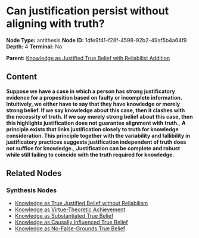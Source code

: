 # Can justification persist without aligning with truth?

**Node Type:** antithesis
**Node ID:** 1dfe9f41-f28f-4598-92b2-49af5b4a64f9
**Depth:** 4
**Terminal:** No

**Parent:** [Knowledge as Justified True Belief with Reliabilist Addition](knowledge-as-justified-true-belief-with-reliabilist-addition-synthesis-e7742f6d-1ad0-40c8-9a45-1565a5b07af4.md)

## Content

**Suppose we have a case in which a person has strong justificatory evidence for a proposition based on faulty or incomplete information. Intuitively, we either have to say that they have knowledge or merely strong belief. If we say knowledge about this case, then it clashes with the necessity of truth. If we say merely strong belief about this case, then this highlights justification does not guarantee alignment with truth.**, **A principle exists that links justification closely to truth for knowledge consideration. This principle together with the variability and fallibility in justificatory practices suggests justification independent of truth does not suffice for knowledge.**, **Justification can be complete and robust while still failing to coincide with the truth required for knowledge.**

## Related Nodes

### Synthesis Nodes

- [Knowledge as True Justified Belief without Reliabilism](knowledge-as-true-justified-belief-without-reliabilism-synthesis-b33a0b64-384f-4188-bf1c-ff50aa6fc057.md)
- [Knowledge as Virtue-Theoretic Achievement](knowledge-as-virtue-theoretic-achievement-synthesis-0128b840-519c-4332-9cf0-aca643b9a241.md)
- [Knowledge as Substantiated True Belief](knowledge-as-substantiated-true-belief-synthesis-13664fda-1f7e-4f95-89f2-0a19c6cba5cd.md)
- [Knowledge as Causally Influenced True Belief](knowledge-as-causally-influenced-true-belief-synthesis-d0bae265-ee70-4425-9cb3-df66fb6ffcbf.md)
- [Knowledge as No-False-Grounds True Belief](knowledge-as-no-false-grounds-true-belief-synthesis-8fa9fdfb-f275-444e-829f-9b247ee2c68f.md)
